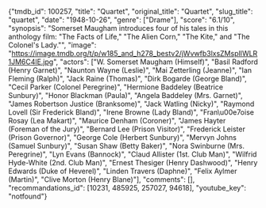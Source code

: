 {"tmdb_id": 100257, "title": "Quartet", "original_title": "Quartet", "slug_title": "quartet", "date": "1948-10-26", "genre": ["Drame"], "score": "6.1/10", "synopsis": "Somerset Maugham introduces four of his tales in this anthology film: \"The Facts of Life,\" \"The Alien Corn,\" \"The Kite,\" and \"The Colonel's Lady.\"", "image": "https://image.tmdb.org/t/p/w185_and_h278_bestv2/jWvwfb3lxsZMsplIWLR1JM6C4lE.jpg", "actors": ["W. Somerset Maugham (Himself)", "Basil Radford (Henry Garnet)", "Naunton Wayne (Leslie)", "Mai Zetterling (Jeanne)", "Ian Fleming (Ralph)", "Jack Raine (Thomas)", "Dirk Bogarde (George Bland)", "Cecil Parker (Colonel Peregrine)", "Hermione Baddeley (Beatrice Sunbury)", "Honor Blackman (Paula)", "Angela Baddeley (Mrs. Garnet)", "James Robertson Justice (Branksome)", "Jack Watling (Nicky)", "Raymond Lovell (Sir Frederick Bland)", "Irene Browne (Lady Bland)", "Fran\u00e7oise Rosay (Lea Makart)", "Maurice Denham (Coroner)", "James Hayter (Foreman of the Jury)", "Bernard Lee (Prison Visitor)", "Frederick Leister (Prison Governor)", "George Cole (Herbert Sunbury)", "Mervyn Johns (Samuel Sunbury)", "Susan Shaw (Betty Baker)", "Nora Swinburne (Mrs. Peregrine)", "Lyn Evans (Bannock)", "Claud Allister (1st. Club Man)", "Wilfrid Hyde-White (2nd. Club Man)", "Ernest Thesiger (Henry Dashwood)", "Henry Edwards (Duke of Heverel)", "Linden Travers (Daphne)", "Felix Aylmer (Martin)", "Clive Morton (Henry Blane)"], "comments": [], "recommandations_id": [10231, 485925, 257027, 94618], "youtube_key": "notfound"}